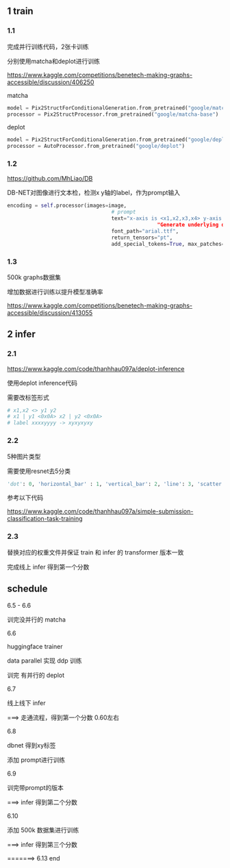 ## 1 train

### 1.1

完成并行训练代码，2张卡训练



分别使用matcha和deplot进行训练

https://www.kaggle.com/competitions/benetech-making-graphs-accessible/discussion/406250

matcha

```python
model = Pix2StructForConditionalGeneration.from_pretrained("google/matcha-plotqa-v2")
processor = Pix2StructProcessor.from_pretrained("google/matcha-base")
```

deplot

```python
model = Pix2StructForConditionalGeneration.from_pretrained("google/deplot")
processor = AutoProcessor.from_pretrained("google/deplot")
```

### 1.2

https://github.com/MhLiao/DB

DB-NET对图像进行文本检，检测x y轴的label，作为prompt输入

```python
encoding = self.processor(images=image,
                                  # prompt
                                  text="x-axis is <x1,x2,x3,x4> y-axis is <y1,y2,y3,y4>“ +
                          						 "Generate underlying data table of the figure below:",
                                  font_path="arial.ttf",
                                  return_tensors="pt",
                                  add_special_tokens=True, max_patches=MAX_PATCHES)
```

### 1.3

500k graphs数据集

增加数据进行训练以提升模型准确率

https://www.kaggle.com/competitions/benetech-making-graphs-accessible/discussion/413055



## 2 infer

### 2.1

https://www.kaggle.com/code/thanhhau097a/deplot-inference

使用deplot inference代码

需要改标签形式

```python
# x1,x2 <> y1 y2
# x1 | y1 <0x0A> x2 | y2 <0x0A>
# label xxxxyyyy -> xyxyxyxy
```

### 2.2

5种图片类型

需要使用resnet去5分类

```python
'dot': 0, 'horizontal_bar' : 1, 'vertical_bar': 2, 'line': 3, 'scatter': 4
```

参考以下代码

https://www.kaggle.com/code/thanhhau097a/simple-submission-classification-task-training

### 2.3

替换对应的权重文件并保证 train 和 infer 的 transformer 版本一致

完成线上 infer 得到第一个分数



## schedule

6.5 - 6.6 

训完没并行的 matcha

6.6 

huggingface trainer

data parallel 实现 ddp 训练

训完 有并行的 deplot

6.7

线上线下 infer

===> 走通流程，得到第一个分数 0.60左右

6.8

dbnet 得到xy标签

添加 prompt进行训练

6.9 

训完带prompt的版本

===> infer 得到第二个分数 

6.10

添加 500k 数据集进行训练

===> infer 得到第三个分数



=======>  6.13 end



